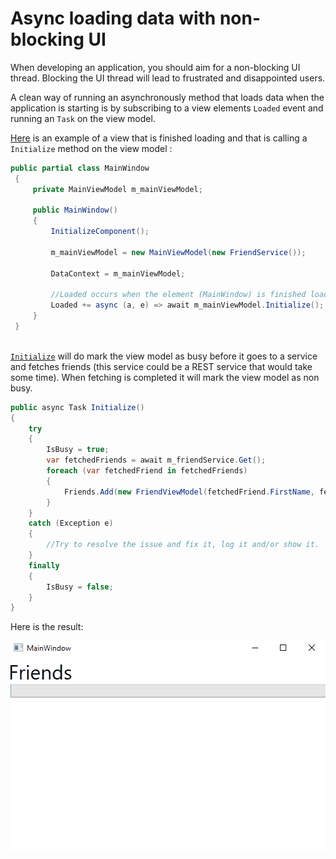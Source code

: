 # Async loading data with non-blocking UI
When developing an application, you should aim for a non-blocking UI thread. Blocking the UI thread will lead to frustrated and disappointed users.

A clean way of running an asynchronously method that loads data when the application is starting is by subscribing to a view elements ``Loaded`` event and running an ``Task`` on the view model.

  
[Here](MainWindow.xaml.cs) is an example of a view that is finished loading and that is calling a ``Initialize`` method on the view model :

```c#
public partial class MainWindow
 {
     private MainViewModel m_mainViewModel;

     public MainWindow()
     {
         InitializeComponent();
         
         m_mainViewModel = new MainViewModel(new FriendService());
         
         DataContext = m_mainViewModel;
         
         //Loaded occurs when the element (MainWindow) is finished loaded (laid out and rendered) and ready for interaction.
         Loaded += async (a, e) => await m_mainViewModel.Initialize();
     }
 }
 
```

[``Initialize``](ViewModels/MainViewModel.cs) will do mark the view model as busy before it goes to a service and fetches friends 
(this service could be a REST service that would take some time). When fetching is completed it will mark the view model as non busy.
```c#
public async Task Initialize()
{
    try
    {
        IsBusy = true;
        var fetchedFriends = await m_friendService.Get();
        foreach (var fetchedFriend in fetchedFriends)
        {
            Friends.Add(new FriendViewModel(fetchedFriend.FirstName, fetchedFriend.LastName));
        }
    }
    catch (Exception e)
    {
        //Try to resolve the issue and fix it, log it and/or show it.
    }
    finally
    {
        IsBusy = false;
    }
}
```

Here is the result:

![result]

[result]:gifs/nonblockingui.gif
